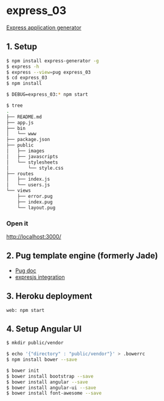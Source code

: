 # express_03
[Express application generator](https://expressjs.com/en/starter/generator.html)

## 1. Setup
```bash
$ npm install express-generator -g
$ express -h
$ express --view=pug express_03
$ cd express_03
$ npm install

$ DEBUG=express_03:* npm start

$ tree
.
├── README.md
├── app.js
├── bin
│   └── www
├── package.json
├── public
│   ├── images
│   ├── javascripts
│   └── stylesheets
│       └── style.css
├── routes
│   ├── index.js
│   └── users.js
└── views
    ├── error.pug
    ├── index.pug
    └── layout.pug
```

### Open it
[http://localhost:3000/](http://localhost:3000/)

## 2. Pug template engine (formerly Jade)
* [Pug doc](https://pugjs.org/language/attributes.html)
* [expresjs integration](https://expressjs.com/en/guide/using-template-engines.html)

## 3. Heroku deployment
```
web: npm start
```

## 4. Setup Angular UI
```bash
$ mkdir public/vendor

$ echo '{"directory" : "public/vendor"}' > .bowerrc
$ npm install bower --save

$ bower init
$ bower install bootstrap --save
$ bower install angular --save
$ bower install angular-ui --save
$ bower install font-awesome --save
```
 